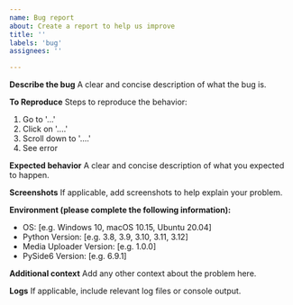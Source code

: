 ```yaml
---
name: Bug report
about: Create a report to help us improve
title: ''
labels: 'bug'
assignees: ''

---
```


**Describe the bug**
A clear and concise description of what the bug is.

**To Reproduce**
Steps to reproduce the behavior:
1. Go to '...'
2. Click on '....'
3. Scroll down to '....'
4. See error

**Expected behavior**
A clear and concise description of what you expected to happen.

**Screenshots**
If applicable, add screenshots to help explain your problem.

**Environment (please complete the following information):**
 - OS: [e.g. Windows 10, macOS 10.15, Ubuntu 20.04]
 - Python Version: [e.g. 3.8, 3.9, 3.10, 3.11, 3.12]
 - Media Uploader Version: [e.g. 1.0.0]
 - PySide6 Version: [e.g. 6.9.1]

**Additional context**
Add any other context about the problem here.

**Logs**
If applicable, include relevant log files or console output.
